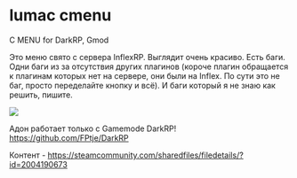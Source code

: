 # lumac cmenu
C MENU for DarkRP, Gmod

Это меню свято с сервера InflexRP. Выглядит очень красиво. Есть баги. Одни баги из за отсутствия других плагинов (короче плагин обращается к плагинам которых нет на сервере, они были на Inflex. По сути это не баг, просто переделайте кнопку и всё). И баги который я не знаю как решить, пишите.

![](https://i.imgur.com/xBCPN1r.png)

Адон работает только с Gamemode DarkRP!
https://github.com/FPtje/DarkRP

Контент - https://steamcommunity.com/sharedfiles/filedetails/?id=2004190673